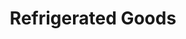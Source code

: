 ---
layout: child_layout/cargo_categories_category_item
title: Refrigerated Goods
permalink: /cargo-categories/general-freight/refrigerated-goods/
hero:
side_nav_id: 3
hero_classes: is-fullscreen
content_type: cargo_item
---
